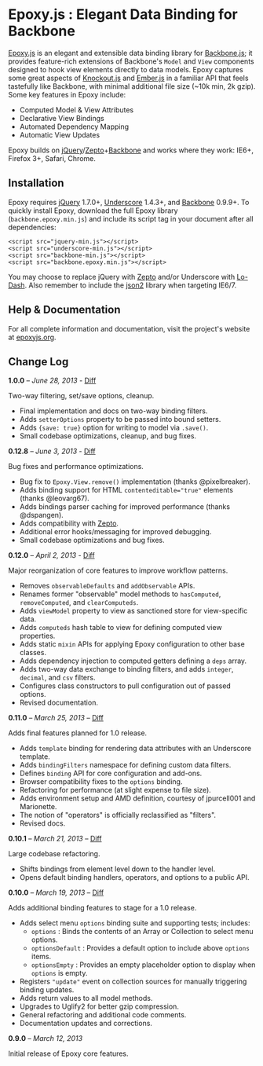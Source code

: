 # Epoxy.js : Elegant Data Binding for Backbone

[Epoxy.js](http://epoxyjs.org "Epoxy.js") is an elegant and extensible data binding library for [Backbone.js](http://backbonejs.org "Backbone.js"); it provides feature-rich extensions of Backbone's `Model` and `View` components designed to hook view elements directly to data models. Epoxy captures some great aspects of [Knockout.js](http://knockoutjs.com "Knockout.js") and [Ember.js](http://emberjs.com "Ember.js") in a familiar API that feels tastefully like Backbone, with minimal additional file size (~10k min, 2k gzip). Some key features in Epoxy include:</p>

 - Computed Model & View Attributes
 - Declarative View Bindings
 - Automated Dependency Mapping
 - Automatic View Updates

Epoxy builds on [jQuery](http://jquery.com "jQuery.js")/[Zepto](http://zeptojs.com/ "Zepto.js")+[Backbone](http://backbonejs.org "Backbone.js") and works where they work: IE6+, Firefox 3+, Safari, Chrome.

## Installation

Epoxy requires [jQuery](http://jquery.com "jQuery.js") 1.7.0+, [Underscore](http://underscorejs.org "Underscore.js") 1.4.3+, and [Backbone](http://backbonejs.org "Backbone.js") 0.9.9+. To quickly install Epoxy, download the full Epoxy library (`backbone.epoxy.min.js`) and include its script tag in your document after all dependencies:

	<script src="jquery-min.js"></script>
	<script src="underscore-min.js"></script>
	<script src="backbone-min.js"></script>
	<script src="backbone.epoxy.min.js"></script>

You may choose to replace jQuery with [Zepto](http://zeptojs.com/ "Zepto.js") and/or Underscore with [Lo-Dash](http://lodash.com "Lodash.js"). Also remember to include the [json2](https://github.com/douglascrockford/JSON-js "JSON2") library when targeting IE6/7.

## Help & Documentation

For all complete information and documentation, visit the project's website at [epoxyjs.org](http://epoxyjs.org "Epoxy.js").


## Change Log

**1.0.0** – *June 28, 2013* - [Diff](https://github.com/gmac/backbone.epoxy/compare/v0.12.8...v1.0.0 "Diff: v0.12.8/v1.0.0")

Two-way filtering, set/save options, cleanup.

 - Final implementation and docs on two-way binding filters.
 - Adds `setterOptions` property to be passed into bound setters.
 - Adds `{save: true}` option for writing to model via `.save()`.
 - Small codebase optimizations, cleanup, and bug fixes.


**0.12.8** – *June 3, 2013* - [Diff](https://github.com/gmac/backbone.epoxy/compare/v0.12.0...v0.12.8 "Diff: v0.12.0/v0.12.8")

Bug fixes and performance optimizations.

 - Bug fix to `Epoxy.View.remove()` implementation (thanks @pixelbreaker).
 - Adds binding support for HTML `contenteditable="true"` elements (thanks @leovarg67).
 - Adds bindings parser caching for improved performance (thanks @dspangen).
 - Adds compatibility with [Zepto](http://zeptojs.com/ "Zepto.js").
 - Additional error hooks/messaging for improved debugging.
 - Small codebase optimizations and bug fixes.

**0.12.0** – *April 2, 2013* - [Diff](https://github.com/gmac/backbone.epoxy/compare/v0.11.0...v0.12.0 "Diff: v0.11.0/v0.12.0")

Major reorganization of core features to improve workflow patterns.

 - Removes `observableDefaults` and `addObservable` APIs.
 - Renames former "observable" model methods to `hasComputed`, `removeComputed`, and `clearComputeds`.
 - Adds `viewModel` property to view as sanctioned store for view-specific data.
 - Adds `computeds` hash table to view for defining computed view properties.
 - Adds static `mixin` APIs for applying Epoxy configuration to other base classes.
 - Adds dependency injection to computed getters defining a `deps` array.
 - Adds two-way data exchange to binding filters, and adds `integer`, `decimal`, and `csv` filters.
 - Configures class constructors to pull configuration out of passed options.
 - Revised documentation.

**0.11.0** – *March 25, 2013* – [Diff](https://github.com/gmac/backbone.epoxy/compare/v0.10.1...v0.11.0 "Diff: v0.10.1/v0.11.0")

Adds final features planned for 1.0 release.

 - Adds `template` binding for rendering data attributes with an Underscore template.
 - Adds `bindingFilters` namespace for defining custom data filters.
 - Defines `binding` API for core configuration and add-ons.
 - Browser compatibility fixes to the `options` binding.
 - Refactoring for performance (at slight expense to file size).
 - Adds environment setup and AMD definition, courtesy of jpurcell001 and Marionette.
 - The notion of "operators" is officially reclassified as "filters".
 - Revised docs.

**0.10.1** – *March 21, 2013* – [Diff](https://github.com/gmac/backbone.epoxy/compare/v0.10.0...v0.10.1 "Diff: v0.10.0/v0.10.1")

Large codebase refactoring.

 - Shifts bindings from element level down to the handler level.
 - Opens default binding handlers, operators, and options to a public API.

**0.10.0** – *March 19, 2013* – [Diff](https://github.com/gmac/backbone.epoxy/compare/v0.9.0...v0.10.0 "Diff: v0.9.0/v0.10.0")

Adds additional binding features to stage for a 1.0 release.

 - Adds select menu `options` binding suite and supporting tests; includes:
 	- `options` : Binds the contents of an Array or Collection to select menu options.
	- `optionsDefault` : Provides a default option to include above `options` items.
	- `optionsEmpty` : Provides an empty placeholder option to display when `options` is empty.
 - Registers `"update"` event on collection sources for manually triggering binding updates.
 - Adds return values to all model methods.
 - Upgrades to Uglify2 for better gzip compression.
 - General refactoring and additional code comments.
 - Documentation updates and corrections.

**0.9.0** – *March 12, 2013*

Initial release of Epoxy core features.
